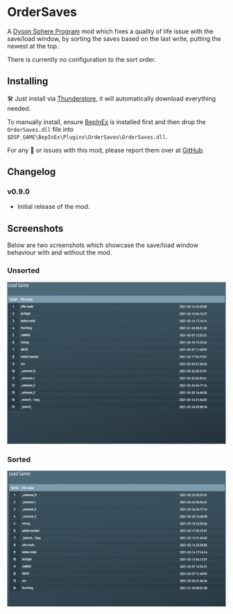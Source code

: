 ﻿# OrderSaves

A [Dyson Sphere Program](https://store.steampowered.com/app/1366540/Dyson_Sphere_Program/) mod which fixes a quality of life issue with the save/load window, by sorting the saves based on the last write, putting the newest at the top.

There is currently no configuration to the sort order.

##  Installing

🛠 Just install via [Thunderstore](https://dsp.thunderstore.io), it will automatically download everything needed.

To manually install, ensure [BepInEx](https://github.com/BepInEx/BepInEx) is installed first and then drop the `OrderSaves.dll` file into `$DSP_GAME\BepInEx\Plugins\OrderSaves\OrderSaves.dll`.

For any 🐛 or issues with this mod, please report them over at [GitHub](https://github.com/Therzok/dsp_modding/issues/new).

## Changelog

### v0.9.0

* Initial release of the mod.

## Screenshots
Below are two screenshots which showcase the save/load window behaviour with and without the mod.

### Unsorted
![unsorted](./images/unsorted.png)

### Sorted
![sorted](./images/sorted.png)
